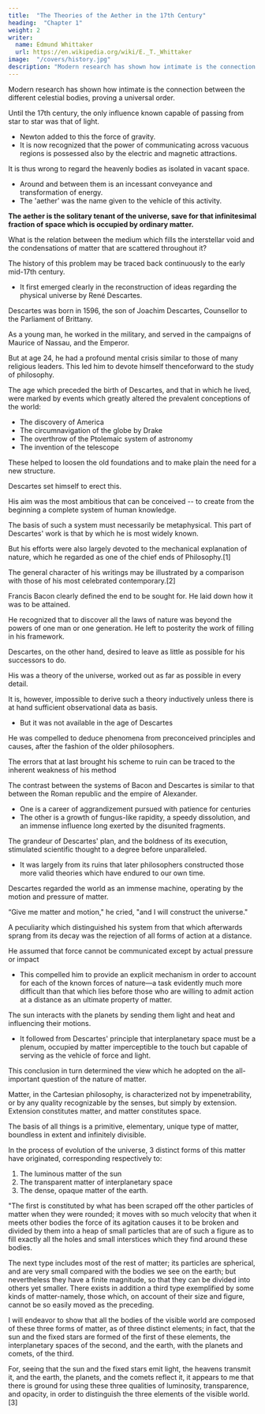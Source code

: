 ```yaml
---
title:  "The Theories of the Aether in the 17th Century"
heading:  "Chapter 1"
weight: 2
writer:
  name: Edmund Whittaker
  url: https://en.wikipedia.org/wiki/E._T._Whittaker
image:  "/covers/history.jpg"
description: "Modern research has shown how intimate is the connection between the different celestial bodies, proving a universal order."
---
```



<!-- The observation of the heavens, which has been pursued continually from the earliest ages, revealed to the ancients the regularity of the planetary motions, and gave rise to the conception of a universal order. 
building on this foundation, -->

Modern research has shown how intimate is the connection between the different celestial bodies, proving a universal order. 

<!-- They are formed of the same kind of matter; they are similar in origin and history; and across the vast spaces which divide them they hold perpetual intercourse. -->

Until the 17th century, the only influence known capable of passing from star to star was that of light.
- Newton added to this the force of gravity.
- It is now recognized that the power of communicating across vacuous regions is possessed also by the electric and magnetic attractions.

It is thus wrong to regard the heavenly bodies as isolated in vacant space.
- Around and between them is an incessant conveyance and transformation of energy.
- The 'aether' was the name given to the vehicle of this activity.

**The aether is the solitary tenant of the universe, save for that infinitesimal fraction of space which is occupied by ordinary matter.** 

<!-- Hence arises a problem which has long engaged attention, and is not yet completely solved:  -->

What is the relation between the medium which fills the interstellar void and the condensations of matter that are scattered throughout it?

The history of this problem may be traced back continuously to the early mid-17th century. 
- It first emerged clearly in the reconstruction of ideas regarding the physical universe by René Descartes.

Descartes was born in 1596, the son of Joachim Descartes, Counsellor to the Parliament of Brittany. 

As a young man, he worked in the military, and served in the campaigns of Maurice of Nassau, and the Emperor. 

But at age 24, he had a profound mental crisis similar to those of many religious leaders. This led him to  devote himself thenceforward to the study of philosophy.

The age which preceded the birth of Descartes, and that in which he lived, were marked by events which greatly altered the prevalent conceptions of the world:
- The discovery of America
- The circumnavigation of the globe by Drake
- The overthrow of the Ptolemaic system of astronomy
- The invention of the telescope

These helped to loosen the old foundations and to make plain the need for a new structure. 

Descartes set himself to erect this.

His aim was the most ambitious that can be conceived -- to create from the beginning a complete system of human knowledge.

The basis of such a system must necessarily be metaphysical. This part of Descartes' work is that by which he is most widely known. 

But his efforts were also largely devoted to the mechanical explanation of nature, which he regarded as one of the chief ends of Philosophy.[1]

The general character of his writings may be illustrated by a comparison with those of his most celebrated contemporary.[2] 

Francis Bacon clearly defined the end to be sought for. He laid down how it was to be attained.

He recognized that to discover all the laws of nature was beyond the powers of one man or one generation. He left to posterity the work of filling in his framework. 

Descartes, on the other hand, desired to leave as little as possible for his successors to do.

His was a theory of the universe, worked out as far as possible in every detail. 

It is, however, impossible to derive such a theory inductively unless there is at hand sufficient observational data as basis.
- But it was not available in the age of Descartes

He was compelled to deduce phenomena from preconceived principles and causes, after the fashion of the older philosophers. 

The errors that at last brought his scheme to ruin can be traced to the inherent weakness of his method

The contrast between the systems of Bacon and Descartes is similar to that between the Roman republic and the empire of Alexander. 
- One is a career of aggrandizement pursued with patience for centuries
- The other is a growth of fungus-like rapidity, a speedy dissolution, and an immense influence long exerted by the disunited fragments. 

The grandeur of Descartes' plan, and the boldness of its execution, stimulated scientific thought to a degree before unparalleled.
- It was largely from its ruins that later philosophers constructed those more valid theories which have endured to our own time.

Descartes regarded the world as an immense machine, operating by the motion and pressure of matter. 

“Give me matter and motion," he cried, "and I will construct the universe." 

A peculiarity which distinguished his system from that which afterwards sprang from its decay was the rejection of all forms of action at a distance.

He assumed that force cannot be communicated except by actual pressure or impact
- This compelled him to provide an explicit mechanism in order to account for each of the known forces of nature—a task evidently much more difficult than that which lies before those who are willing to admit action at a distance as an ultimate property of matter.

The sun interacts with the planets by  sending them light and heat and influencing their motions.
- It followed from Descartes' principle that interplanetary space must be a plenum, occupied by matter imperceptible to the touch but capable of serving as the vehicle of force and light.

This conclusion in turn determined the view which he adopted on the all-important question of the nature of matter.

Matter, in the Cartesian philosophy, is characterized not by impenetrability, or by any quality recognizable by the senses, but simply by extension. Extension constitutes matter, and matter constitutes space. 

The basis of all things is a primitive, elementary, unique type of matter, boundless in extent and infinitely divisible. 

In the process of evolution of the universe, 3 distinct forms of this matter have originated, corresponding respectively to:

1. The luminous matter of the sun
2. The transparent matter of interplanetary space
3. The dense, opaque matter of the earth.

"The first is constituted by what has been scraped off the other particles of matter when they were rounded; it moves with so much velocity that when it meets other bodies the force of its agitation causes it to be broken and divided by them into a heap of small particles that are of such a figure as to fill exactly all the holes and small interstices which they find around these bodies. 

The next type includes most of the rest of matter; its particles are spherical, and are very small compared with the bodies we see on the earth; but nevertheless they have a finite magnitude, so that they can be divided into others yet smaller. There exists in addition a third type exemplified by some kinds of matter-namely, those which, on account of their size and figure, cannot be so easily moved as the preceding.

I will endeavor to show that all the bodies of the visible world are composed of these three forms of matter, as of three distinct elements; in fact, that the sun and the fixed stars are formed of the first of these elements, the interplanetary spaces of the second, and the earth, with the planets and comets, of the third. 

For, seeing that the sun and the fixed stars emit light, the heavens transmit it, and the earth, the planets, and the comets reflect it, it appears to me that there is ground for using these three qualities of luminosity, transparence, and opacity, in order to distinguish the three elements of the visible world.[3]

